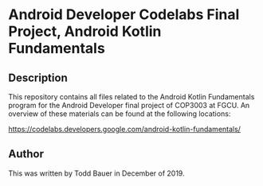 # Android Developer Codelabs Final Project, Android Kotlin Fundamentals

## Description
This repository contains all files related to the Android Kotlin Fundamentals program for the Android Developer final project of COP3003 at FGCU. An overview of these materials can be found at the following locations:

https://codelabs.developers.google.com/android-kotlin-fundamentals/

## Author
This was written by Todd Bauer in December of 2019.
